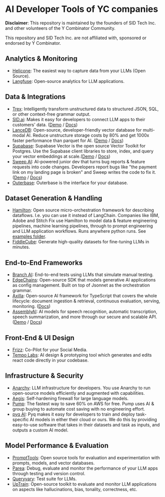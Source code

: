 # AI Developer Tools of YC companies
**Disclaimer**: This repository is maintained by the founders of SID Tech Inc. and other volunteers of the Y Combinator Community.

This repository and SID Tech Inc. are not affiliated with, sponsored or endorsed by Y Combinator.

## Analytics & Monitoring
* [Helicone](https://helicone.ai): The easiest way to capture data from your LLMs (Open Source).
* [Langfuse](https://langfuse.com): Open-source analytics for LLM applications.

## Data & Integrations
* [Trex](https://github.com/automorphic-ai/trex): Intelligently transform unstructured data to structured JSON, SQL, or other context-free grammar output.
* [SID.ai](https://www.sid.ai): Makes it easy for developers to connect LLM apps to their customers' data. ([Demo](https://demo.sid.ai/) / [Docs](https://docs.sid.ai/))
* [LanceDB](https://lancedb.com): Open-source, developer-friendly vector database for multi-modal AI. Reduce unstructure storage costs by 80% and get 1000x faster performance than parquet for AI. ([Demo](https://www.youtube.com/watch?v=6SweXJhboTA) / [Docs](https://lancedb.github.io/lancedb/))
* [Supabase](https://supabase.com/): Supabase Vector is the open source Vector Toolkit for Postgres. Use the Supabase client libraries to store, index, and query your vector embeddings at scale.([Demo](https://supabase.com/docs/guides/ai/quickstarts/hello-world) / [Docs](https://supabase.com/vector))
* [Sweep AI](https://sweep.dev/): AI-powered junior dev that turns bug reports & feature requests into code changes. Developers report bugs like "the payment link on my landing page is broken" and Sweep writes the code to fix it. ([Demo](https://youtu.be/2cB6nSpNuoo) / [Docs](https://docs.sweep.dev/))
* [Outerbase](https://outerbase.com/): Outerbase is the interface for your database.

## Dataset Generation & Handling
* [Hamilton](https://github.com/dagworks-inc/hamilton/): Open source micro-orchestration framework for describing dataflows. I.e. you can use it instead of LangChain. Companies like IBM, Adobe and Stitch Fix use Hamilton to model data & feature engineering pipelines, machine learning pipelines, through to prompt engineering and LLM application workflows. Runs anywhere python runs. See [examples folder](https://github.com/DAGWorks-Inc/hamilton/tree/main/examples).
* [FiddleCube](https://fiddlecube.ai): Generate high-quality datasets for fine-tuning LLMs in minutes.

## End-to-End Frameworks
* [Branch AI](https://www.branch-ai.com/): End-to-end tests using LLMs that simulate manual testing.
* [EdgeChains](https://github.com/arakoodev/edgechains): Open-source SDK that models generative AI applications as config management. Built on top of Jsonnet as the orchestration grammar.
* [Axilla](https://axilla.io/): Open-source AI framework for TypeScript that covers the whole lifecycle: document ingestion & retrieval, continuous evaluation, serving, monitoring. ([Docs](https://github.com/axilla-io/ax))
* [AssemblyAI](https://www.assemblyai.com/): AI models for speech recognition, automatic transcription, speech summarization, and more through our secure and scalable API. ([Demo](https://www.youtube.com/watch?v=rG_VVYtZTpU) / [Docs](https://www.assemblyai.com/docs))

## Front-End & UI Design
* [Frizz](https://www.usefriz.com/): Co-Pilot for your Social Media.
* [Tempo Labs](https://www.tempolabs.ai/): AI design & prototyping tool which generates and edits react code directly in your codebase.

## Infrastructure & Security
* [Anarchy](https://anarchy.ai): LLM infrastructure for developers. You use Anarchy to run open-source models efficiently and augmented with capabilities.
* [Aegis](https://github.com/automorphic-ai/aegis): Self-hardening firewall for large language models.
* [Pump](https://www.pump.co/): The fastest way to save 60% on AWS for free. Pump uses AI & group buying to automate cost saving with no engineering effort.
* [pyq AI](https://www.pyqai.com/): Pyq makes it easy for developers to train and deploy task-specific AI models in either their cloud or ours. We do this by providing easy-to-use software that takes in their datasets and task as inputs, and outputs a custom AI model.

## Model Performance & Evaluation
* [PromptTools](https://hegel-ai.com): Open source tools for evaluation and experimentation with prompts, models, and vector databases.
* [Parea](https://www.parea.ai): Debug, evaluate and monitor the performance of your LLM apps through testing and version control.
* [Queryvary](https://queryvary.com): Test suite for LLMs.
* [UpTrain](https://github.com/uptrain-ai/uptrain): Open-source toolkit to evaluate and monitor LLM applications on aspects like hallucinations, bias, tonality, correctness, etc.




